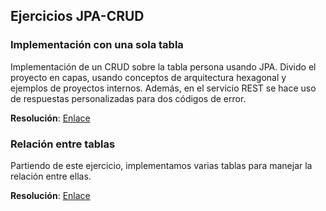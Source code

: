 ## Ejercicios JPA-CRUD

### Implementación con una sola tabla

Implementación de un CRUD sobre la tabla persona usando JPA. 
Divido el proyecto en capas, usando conceptos de arquitectura hexagonal
y ejemplos de proyectos internos. Además, en el servicio REST se hace uso de 
respuestas personalizadas para dos códigos de error.

**Resolución**: [Enlace](https://github.com/pedrocc4/itinerario-back/tree/70de6eab6ebaa4cb55162a9122be12b9221d9a04)

### Relación entre tablas

Partiendo de este ejercicio, implementamos varias tablas para manejar la relación entre ellas.

**Resolución**: [Enlace](https://github.com/pedrocc4/EJ3-1-CRUD-con-relaciones-entre-tablas)

